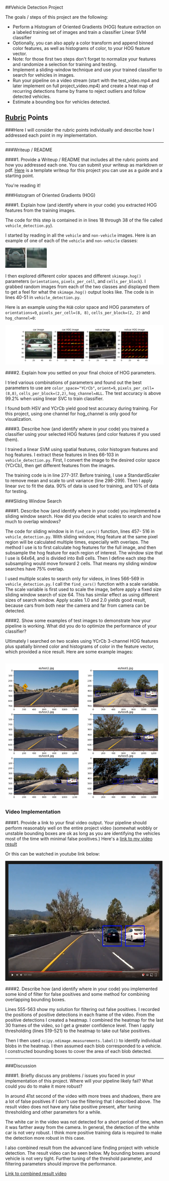 ##Vehicle Detection Project

The goals / steps of this project are the following:

* Perform a Histogram of Oriented Gradients (HOG) feature extraction on a labeled training set of images and train a classifier Linear SVM classifier
* Optionally, you can also apply a color transform and append binned color features, as well as histograms of color, to your HOG feature vector. 
* Note: for those first two steps don't forget to normalize your features and randomize a selection for training and testing.
* Implement a sliding-window technique and use your trained classifier to search for vehicles in images.
* Run your pipeline on a video stream (start with the test_video.mp4 and later implement on full project_video.mp4) and create a heat map of recurring detections frame by frame to reject outliers and follow detected vehicles.
* Estimate a bounding box for vehicles detected.

[//]: # (Image References)
[image1]: ./output_images/image0077.png
[image1a]: ./output_images/image14.png
[image2]: ./output_images/img_and_hog.png
[image3]: ./examples/sliding_windows.jpg
[image4]: ./output_images/labels.png
[image5]: ./examples/bboxes_and_heat.png
[image6]: ./examples/labels_map.png
[image7]: ./examples/output_bboxes.png
[video1]: ./project_video.mp4

## [Rubric](https://review.udacity.com/#!/rubrics/513/view) Points
###Here I will consider the rubric points individually and describe how I addressed each point in my implementation.  

---
###Writeup / README

####1. Provide a Writeup / README that includes all the rubric points and how you addressed each one.  You can submit your writeup as markdown or pdf.  [Here](https://github.com/udacity/CarND-Vehicle-Detection/blob/master/writeup_template.md) is a template writeup for this project you can use as a guide and a starting point.  

You're reading it!

###Histogram of Oriented Gradients (HOG)

####1. Explain how (and identify where in your code) you extracted HOG features from the training images.

The code for this step is contained in in lines 18 through 38 of the file called `vehicle_detection.py`).  

I started by reading in all the `vehicle` and `non-vehicle` images.  Here is an example of one of each of the `vehicle` and `non-vehicle` classes:

![alt text][image1]
![alt text][image1a]

I then explored different color spaces and different `skimage.hog()` parameters (`orientations`, `pixels_per_cell`, and `cells_per_block`).  I grabbed random images from each of the two classes and displayed them to get a feel for what the `skimage.hog()` output looks like.  The code is in lines 40-51 in `vehicle_detection.py`.

Here is an example using the `RGB` color space and HOG parameters of `orientations=9`, `pixels_per_cell=(8, 8)`, `cells_per_block=(2, 2)` and `hog_channel=0`:


![alt text][image2]

####2. Explain how you settled on your final choice of HOG parameters.

I tried various combinations of parameters and found out the best parameters to use are `color_space="YCrCb"`, `orient=9`, `pixels_per_cell=(8,8)`, `cells_per_block=(2,2)`, `hog_channel=ALL`.  The test accuracy is above 99.2% when using linear SVC to train classifier.

I found both HSV and YCrCb yield good test accuracy during training.  For this project, using one channel for hog_channel is only good for visualization.

####3. Describe how (and identify where in your code) you trained a classifier using your selected HOG features (and color features if you used them).

I trained a linear SVM using spatial features, color histogram features and hog features. I extract these features in lines 66-103 in `vehicle_detection.py`. First, I convert the image to the desired color space (YCrCb), then get different features from the images.

The training code is in line 277-317.  Before training, I use a StandardScaler to remove mean and scale to unit variance (line 298-299). Then I apply linear svc to fit the data. 90% of data is used for training, and 10% of data for testing.

###Sliding Window Search

####1. Describe how (and identify where in your code) you implemented a sliding window search.  How did you decide what scales to search and how much to overlap windows?

The code for sliding window is in `find_cars()` function, lines 457- 516 in `vehicle_detection.py`.  With sliding window, Hog feature at the same pixel region will be calculated multiple times, especially with overlaps.  The method I use is to first calculate hog features for the full image, and then subsample the hog feature for each region of interest. The window size that I use is 64x64, and is divided into 8x8 cells.  Then I define each step the subsampling would move forward 2 cells.  That means my sliding window searches have 75% overlap.

I used multiple scales to search only for videos, in lines 566-569 in `vehicle_detection.py`.  I call the `find_cars()` function with a scale variable.  The scale variable is first used to scale the image, before apply a fixed size sliding window search of size 64.  This has similar effect as using different sizes of search window.  Apply scales 1.0 and 2.0 yields good result, because cars from both near the camera and far from camera can be detected.

####2. Show some examples of test images to demonstrate how your pipeline is working.  What did you do to optimize the performance of your classifier?

Ultimately I searched on two scales using YCrCb 3-channel HOG features plus spatially binned color and histograms of color in the feature vector, which provided a nice result.  Here are some example images:

![alt text][image4]
---

### Video Implementation

####1. Provide a link to your final video output.  Your pipeline should perform reasonably well on the entire project video (somewhat wobbly or unstable bounding boxes are ok as long as you are identifying the vehicles most of the time with minimal false positives.)
Here's a [link to my video result](./result.mp4)

Or this can be watched in youtube link below:

<a href="http://www.youtube.com/watch?feature=player_embedded&v=aG9QYPUj8So
" target="_blank"><img src="https://github.com/pyau/CarND-P5-Vehicle_Detection/blob/master/video_screenshot.png?raw=true" 
alt="Click to watch video" width="480" height="360" border="10" /></a>

####2. Describe how (and identify where in your code) you implemented some kind of filter for false positives and some method for combining overlapping bounding boxes.

Lines 555-563 show my solution for filtering out false positives.  I recorded the positions of positive detections in each frame of the video.  From the positive detections I created a heatmap.  I combined the heatmap for the last 30 frames of the video, so I get a greater confidence level.  Then I apply thresholding (lines 519-521) to the heatmap to take out false positives.

Then I then used `scipy.ndimage.measurements.label()` to identify individual blobs in the heatmap.  I then assumed each blob corresponded to a vehicle.  I constructed bounding boxes to cover the area of each blob detected.  


---

###Discussion

####1. Briefly discuss any problems / issues you faced in your implementation of this project.  Where will your pipeline likely fail?  What could you do to make it more robust?

In around 41st second of the video with more trees and shadows, there are a lot of false positives if I don't use the filtering that I described above.  The result video does not have any false positive present, after tuning thresholding and other parameters for a while.

The white car in the video was not detected for a short period of time, when it was farther away from the camera.  In general, the detection of the white car is not very robust.  I think more positive training data is required to make the detection more robust in this case.

I also combined result from the advanced lane finding project with vehicle detection.  The result video can be seen below.  My bounding boxes around vehicle is not very tight.  Further tuning of the threshold parameter, and filtering parameters should improve the performance.

<a href="http://www.youtube.com/watch?feature=player_embedded&v=EaG2X9x1B9w
" target="_blank">Link to combined result video</a>